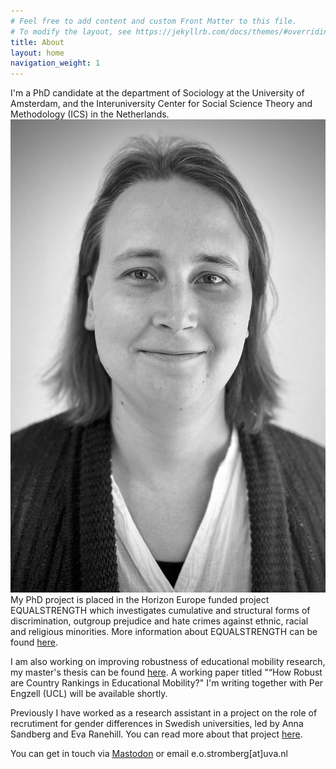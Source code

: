 ```yaml
---
# Feel free to add content and custom Front Matter to this file.
# To modify the layout, see https://jekyllrb.com/docs/themes/#overriding-theme-defaults
title: About
layout: home
navigation_weight: 1
---
```

  I'm a PhD candidate at the department of Sociology at the University of Amsterdam, and the 
  Interuniversity Center for Social Science Theory and Methodology (ICS) in the Netherlands.
  ![Picture](/docs/assets/BW.jpeg)
  My PhD project is placed in the Horizon Europe funded project EQUALSTRENGTH which investigates
  cumulative and structural forms of discrimination, outgroup prejudice and hate crimes against
  ethnic, racial and religious minorities. More information about EQUALSTRENGTH can be found 
  [here](https://equalstrength.eu/about.html).
  
  I am also working on improving robustness of educational mobility research, my master's thesis
  can be found [here](https://su.diva-portal.org/smash/record.jsf?pid=diva2:1709900). A working 
  paper titled "“How Robust are Country Rankings in Educational Mobility?" I'm writing together
  with Per Engzell (UCL) will be available shortly.

  Previously I have worked as a research assistant in a project on the role of recrutiment for
  gender differences in Swedish universities, led by Anna Sandberg and Eva Ranehill. You can read
  more about that project [here](https://www.gu.se/en/news/the-role-of-recruitment-for-gender-differences-within-the-academy).

  You can get in touch via [Mastodon](https://mastodon.social/@elystromberg) or email e.o.stromberg[at]uva.nl
  